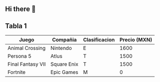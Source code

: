 ## Hi there 👋

## Tabla 1

| Juego             | Compañia    | Clasificacion | Precio (MXN) |
|-------------------|-------------|---------------|--------------|
| Animal Crossing   | Nintendo    | E             | 1600         |
| Persona 5         | Atlus       | T             | 1500         |
| Final Fantasy VII | Square Enix | T             | 1500         |
| Fortnite          | Epic Games  | M             | 0            |

<!--

**Here are some ideas to get you started:**

🙋‍♀️ A short introduction - what is your organization all about?
🌈 Contribution guidelines - how can the community get involved?
👩‍💻 Useful resources - where can the community find your docs? Is there anything else the community should know?
🍿 Fun facts - what does your team eat for breakfast?
🧙 Remember, you can do mighty things with the power of [Markdown](https://docs.github.com/github/writing-on-github/getting-started-with-writing-and-formatting-on-github/basic-writing-and-formatting-syntax)
-->

